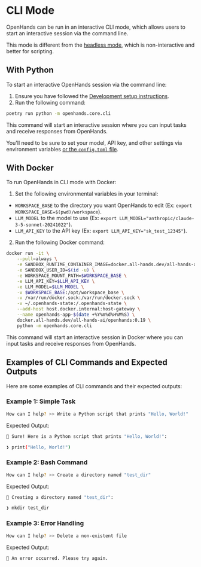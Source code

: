 # CLI Mode

OpenHands can be run in an interactive CLI mode, which allows users to start an interactive session via the command line.

This mode is different from the [headless mode](headless-mode), which is non-interactive and better for scripting.

## With Python

To start an interactive OpenHands session via the command line:

1. Ensure you have followed the [Development setup instructions](https://github.com/All-Hands-AI/OpenHands/blob/main/Development.md).
2. Run the following command:

```bash
poetry run python -m openhands.core.cli
```

This command will start an interactive session where you can input tasks and receive responses from OpenHands.

You'll need to be sure to set your model, API key, and other settings via environment variables
[or the `config.toml` file](https://github.com/All-Hands-AI/OpenHands/blob/main/config.template.toml).

## With Docker

To run OpenHands in CLI mode with Docker:

1. Set the following environmental variables in your terminal:

- `WORKSPACE_BASE` to the directory you want OpenHands to edit (Ex: `export WORKSPACE_BASE=$(pwd)/workspace`).
- `LLM_MODEL` to the model to use (Ex: `export LLM_MODEL="anthropic/claude-3-5-sonnet-20241022"`).
- `LLM_API_KEY` to the API key (Ex: `export LLM_API_KEY="sk_test_12345"`).

2. Run the following Docker command:

```bash
docker run -it \
    --pull=always \
    -e SANDBOX_RUNTIME_CONTAINER_IMAGE=docker.all-hands.dev/all-hands-ai/runtime:0.19-nikolaik \
    -e SANDBOX_USER_ID=$(id -u) \
    -e WORKSPACE_MOUNT_PATH=$WORKSPACE_BASE \
    -e LLM_API_KEY=$LLM_API_KEY \
    -e LLM_MODEL=$LLM_MODEL \
    -v $WORKSPACE_BASE:/opt/workspace_base \
    -v /var/run/docker.sock:/var/run/docker.sock \
    -v ~/.openhands-state:/.openhands-state \
    --add-host host.docker.internal:host-gateway \
    --name openhands-app-$(date +%Y%m%d%H%M%S) \
    docker.all-hands.dev/all-hands-ai/openhands:0.19 \
    python -m openhands.core.cli
```

This command will start an interactive session in Docker where you can input tasks and receive responses from OpenHands.

## Examples of CLI Commands and Expected Outputs

Here are some examples of CLI commands and their expected outputs:

### Example 1: Simple Task

```bash
How can I help? >> Write a Python script that prints "Hello, World!"
```

Expected Output:

```bash
🤖 Sure! Here is a Python script that prints "Hello, World!":

❯ print("Hello, World!")
```

### Example 2: Bash Command

```bash
How can I help? >> Create a directory named "test_dir"
```

Expected Output:

```bash
🤖 Creating a directory named "test_dir":

❯ mkdir test_dir
```

### Example 3: Error Handling

```bash
How can I help? >> Delete a non-existent file
```

Expected Output:

```bash
🤖 An error occurred. Please try again.
```
